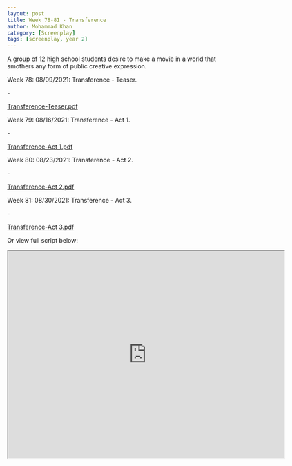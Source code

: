 ```yaml
---
layout: post
title: Week 78-81 - Transference
author: Mohammad Khan
category: [Screenplay]
tags: [screenplay, year 2]
---
```

A group of 12 high school students desire to make a movie in a world that smothers any form of public creative expression.

<p>Week 78: 08/09/2021: Transference - Teaser.</p>
- <p><a href="https://drive.google.com/file/d/16qxeOSpsXoUDhKxX4RO-iWgH3vcMTN5f/view?usp=sharing">
Transference-Teaser.pdf</a></p>

<p>Week 79: 08/16/2021: Transference - Act 1.</p>
- <p><a href="https://drive.google.com/file/d/1rfck36JNNtd6-wu0ZkyJeH8DdgGc5hJp/view?usp=sharing">
Transference-Act 1.pdf</a></p>

<p>Week 80: 08/23/2021: Transference - Act 2.</p>
- <p><a href="https://drive.google.com/file/d/1vgRxlGPg0T9IzyskQzn89sPy5lFkyb5G/view?usp=sharing">
Transference-Act 2.pdf</a></p>

<p>Week 81: 08/30/2021: Transference - Act 3.</p>
- <p><a href="https://drive.google.com/file/d/15ieZhFHWafC7jH_iiCwmgWKsZgk0RVwx/view?usp=sharing">
Transference-Act 3.pdf</a></p>


Or view full script below: 
<iframe src="https://drive.google.com/file/d/15ieZhFHWafC7jH_iiCwmgWKsZgk0RVwx/preview#view=fitH" width="640" height="480" allow="autoplay"></iframe>
<!-- <embed src="https://drive.google.com/file/d/1mrL8nISYXGzBGAjVw-4hgwagVCEkNMaT/view?usp=sharing#toolbar=0" width="800px" height="2100px" /> -->
<!-- <iframe
src="https://drive.google.com/file/d/1mdzXiCAwc6Eh8ZlTLng51c6LfjRRZqy1/view?usp=sharing&embedded=true"
style="width:718px; height:700px;" frameborder="0"></iframe>
 -->